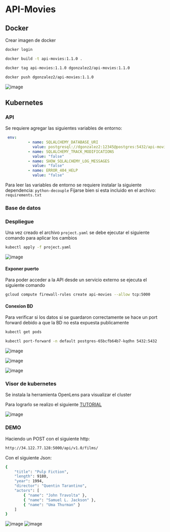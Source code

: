 # API-Movies

## Docker 

Crear imagen de docker

```bash
docker login
```
```bash
docker build -t api-movies:1.1.0 .
```
```bash
docker tag api-movies:1.1.0 dgonzalez2/api-movies:1.1.0
```
```bash
docker push dgonzalez2/api-movies:1.1.0
```
![image](https://github.com/dgonzalezt2/API-Movies/assets/81880494/c5bf9805-0467-40b7-8a0d-ace958736fc8)

## Kubernetes

### API

Se requiere agregar las siguientes variables de entorno:
```yaml
 env:
          - name: SQLALCHEMY_DATABASE_URI
            value: postgresql://dgonzalez2:12345@postgres:5432/api-movies
          - name: SQLALCHEMY_TRACK_MODIFICATIONS
            value: "false"
          - name: SHOW_SQLALCHEMY_LOG_MESSAGES
            value: "false"
          - name: ERROR_404_HELP
            value: "false"
```
Para leer las variables de entorno se requiere instalar la siguiente dependencia: `python-decouple`
Fijarse bien si esta incluido en el archivo: `requirements.txt`

### Base de datos

### Despliegue

Una vez creado el archivo `project.yaml` se debe ejecutar el siguiente comando para aplicar los cambios

```bash
kubectl apply -f project.yaml
```

![image](https://github.com/dgonzalezt2/API-Movies/assets/81880494/b2ba7021-6d94-4995-b7fa-62fcd3dac997)

#### Exponer puerto

Para poder acceder a la API desde un servicio externo se ejecuta el siguiente comando

```bash
gcloud compute firewall-rules create api-movies --allow tcp:5000
```

#### Conexion BD

Para verificar si los datos si se guardaron correctamente se hace un port forward debido a que la BD no esta expuesta publicamente

```bash
kubectl get pods
```
```bash
kubectl port-forward -n default postgres-65bcfb64b7-kqdhn 5432:5432
```

![image](https://github.com/dgonzalezt2/API-Movies/assets/81880494/c105ae1a-7948-4aae-a9d5-51a19af1e12d)

![image](https://github.com/dgonzalezt2/API-Movies/assets/81880494/b058aa98-8ff6-4850-be55-330defb05d30)

![image](https://github.com/dgonzalezt2/API-Movies/assets/81880494/b14b458c-a0e6-43e1-a555-0837e6b380bf)


### Visor de kubernetes 

Se instala la herramienta OpenLens para visualizar el cluster

Para lograrlo se realizo el siguiente [TUTORIAL](https://krisadas.medium.com/k8s-lens-with-google-cloud-255ccff5692) 

![image](https://github.com/dgonzalezt2/API-Movies/assets/81880494/c2249d0b-69f1-4426-a6e4-547d85aa3ff8)


### DEMO

Haciendo un POST con el siguiente http:

```bash
http://34.122.77.128:5000/api/v1.0/films/
```

Con el siguiente Json:

```bash
{
    "title": "Pulp Fiction",
    "length": 9180,
    "year": 1994,
    "director": "Quentin Tarantino",
    "actors": [
        { "name": "John Travolta" },
        { "name": "Samuel L. Jackson" },
        { "name": "Uma Thurman" }
    ]
}
```

![image](https://github.com/dgonzalezt2/API-Movies/assets/81880494/579c436c-822b-4fca-8b1b-5d53834a1b3f)
![image](https://github.com/dgonzalezt2/API-Movies/assets/81880494/2d1d7956-e5bf-4ee7-a286-c03771defb00)


